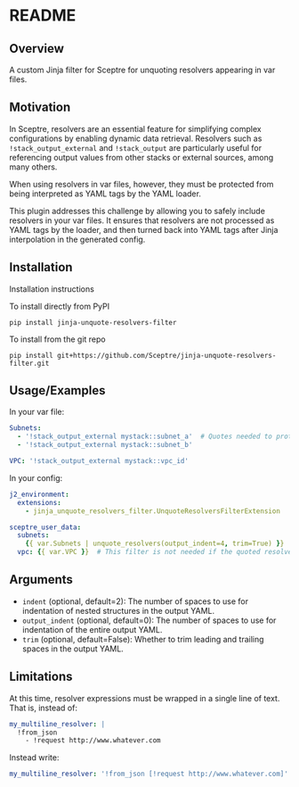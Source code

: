 # README

## Overview

A custom Jinja filter for Sceptre for unquoting resolvers appearing in
var files.

## Motivation

In Sceptre, resolvers are an essential feature for simplifying complex
configurations by enabling dynamic data retrieval. Resolvers such as
`!stack_output_external` and `!stack_output` are particularly useful
for referencing output values from other stacks or external sources,
among many others.

When using resolvers in var files, however, they must be protected from
being interpreted as YAML tags by the YAML loader.

This plugin addresses this challenge by allowing you to safely include
resolvers in your var files. It ensures that resolvers are not processed
as YAML tags by the loader, and then turned back into YAML tags after
Jinja interpolation in the generated config.

## Installation

Installation instructions

To install directly from PyPI
```shell
pip install jinja-unquote-resolvers-filter
```

To install from the git repo
```shell
pip install git+https://github.com/Sceptre/jinja-unquote-resolvers-filter.git
```

## Usage/Examples

In your var file:

```yaml
Subnets:
  - '!stack_output_external mystack::subnet_a'  # Quotes needed to protect a YAML tag.
  - '!stack_output_external mystack::subnet_b'

VPC: '!stack_output_external mystack::vpc_id'
```

In your config:

```yaml
j2_environment:
  extensions:
    - jinja_unquote_resolvers_filter.UnquoteResolversFilterExtension

sceptre_user_data:
  subnets:
    {{ var.Subnets | unquote_resolvers(output_indent=4, trim=True) }}
  vpc: {{ var.VPC }}  # This filter is not needed if the quoted resolvers are passed in as scalars.
```

## Arguments

- `indent` (optional, default=2): The number of spaces to use for indentation of nested structures in the output YAML.
- `output_indent` (optional, default=0): The number of spaces to use for indentation of the entire output YAML.
- `trim` (optional, default=False): Whether to trim leading and trailing spaces in the output YAML.

## Limitations

At this time, resolver expressions must be wrapped in a single line of text. That is, instead of:

```yaml
my_multiline_resolver: |
  !from_json
    - !request http://www.whatever.com
```

Instead write:

```yaml
my_multiline_resolver: '!from_json [!request http://www.whatever.com]'
```
